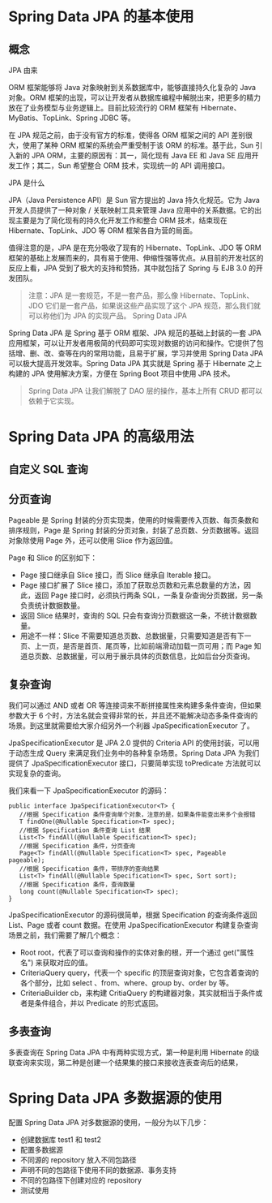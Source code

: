 # Spring Data JPA 的基本使用
## 概念

JPA 由来

ORM 框架能够将 Java 对象映射到关系数据库中，能够直接持久化复杂的 Java 对象。ORM 框架的出现，可以让开发者从数据库编程中解脱出来，把更多的精力放在了业务模型与业务逻辑上。目前比较流行的 ORM 框架有 Hibernate、MyBatis、TopLink、Spring JDBC 等。

在 JPA 规范之前，由于没有官方的标准，使得各 ORM 框架之间的 API 差别很大，使用了某种 ORM 框架的系统会严重受制于该 ORM 的标准。基于此，Sun 引入新的 JPA ORM，主要的原因有：其一，简化现有 Java EE 和 Java SE 应用开发工作；其二，Sun 希望整合 ORM 技术，实现统一的 API 调用接口。

JPA 是什么

JPA（Java Persistence API）是 Sun 官方提出的 Java 持久化规范。它为 Java 开发人员提供了一种对象 / 关联映射工具来管理 Java 应用中的关系数据。它的出现主要是为了简化现有的持久化开发工作和整合 ORM 技术，结束现在 Hibernate、TopLink、JDO 等 ORM 框架各自为营的局面。

值得注意的是，JPA 是在充分吸收了现有的 Hibernate、TopLink、JDO 等 ORM 框架的基础上发展而来的，具有易于使用、伸缩性强等优点。从目前的开发社区的反应上看，JPA 受到了极大的支持和赞扬，其中就包括了 Spring 与 EJB 3.0 的开发团队。

> 注意：JPA 是一套规范，不是一套产品，那么像 Hibernate、TopLink、JDO 它们是一套产品，如果说这些产品实现了这个 JPA 规范，那么我们就可以称他们为 JPA 的实现产品。
Spring Data JPA

Spring Data JPA 是 Spring 基于 ORM 框架、JPA 规范的基础上封装的一套 JPA 应用框架，可以让开发者用极简的代码即可实现对数据的访问和操作。它提供了包括增、删、改、查等在内的常用功能，且易于扩展，学习并使用 Spring Data JPA 可以极大提高开发效率。Spring Data JPA 其实就是 Spring 基于 Hibernate 之上构建的 JPA 使用解决方案，方便在 Spring Boot 项目中使用 JPA 技术。

> Spring Data JPA 让我们解脱了 DAO 层的操作，基本上所有 CRUD 都可以依赖于它实现。

# Spring Data JPA 的高级用法
## 自定义 SQL 查询
## 分页查询
Pageable 是 Spring 封装的分页实现类，使用的时候需要传入页数、每页条数和排序规则，Page 是 Spring 封装的分页对象，封装了总页数、分页数据等。返回对象除使用 Page 外，还可以使用 Slice 作为返回值。

Page 和 Slice 的区别如下：
- Page 接口继承自 Slice 接口，而 Slice 继承自 Iterable 接口。
- Page 接口扩展了 Slice 接口，添加了获取总页数和元素总数量的方法，因此，返回 Page 接口时，必须执行两条 SQL，一条复杂查询分页数据，另一条负责统计数据数量。
- 返回 Slice 结果时，查询的 SQL 只会有查询分页数据这一条，不统计数据数量。
- 用途不一样：Slice 不需要知道总页数、总数据量，只需要知道是否有下一页、上一页，是否是首页、尾页等，比如前端滑动加载一页可用；而 Page 知道总页数、总数据量，可以用于展示具体的页数信息，比如后台分页查询。

## 复杂查询
我们可以通过 AND 或者 OR 等连接词来不断拼接属性来构建多条件查询，但如果参数大于 6 个时，方法名就会变得非常的长，并且还不能解决动态多条件查询的场景。到这里就需要给大家介绍另外一个利器 JpaSpecificationExecutor 了。

JpaSpecificationExecutor 是 JPA 2.0 提供的 Criteria API 的使用封装，可以用于动态生成 Query 来满足我们业务中的各种复杂场景。Spring Data JPA 为我们提供了 JpaSpecificationExecutor 接口，只要简单实现 toPredicate 方法就可以实现复杂的查询。

我们来看一下 JpaSpecificationExecutor 的源码：
```$xslt
public interface JpaSpecificationExecutor<T> {
   //根据 Specification 条件查询单个对象，注意的是，如果条件能查出来多个会报错
   T findOne(@Nullable Specification<T> spec);
   //根据 Specification 条件查询 List 结果
   List<T> findAll(@Nullable Specification<T> spec);
   //根据 Specification 条件，分页查询
   Page<T> findAll(@Nullable Specification<T> spec, Pageable pageable);
   //根据 Specification 条件，带排序的查询结果
   List<T> findAll(@Nullable Specification<T> spec, Sort sort);
   //根据 Specification 条件，查询数量
   long count(@Nullable Specification<T> spec);
}
```

JpaSpecificationExecutor 的源码很简单，根据 Specification 的查询条件返回 List、Page 或者 count 数据。在使用 JpaSpecificationExecutor 构建复杂查询场景之前，我们需要了解几个概念：

- Root<T> root，代表了可以查询和操作的实体对象的根，开一个通过 get("属性名") 来获取对应的值。
- CriteriaQuery query，代表一个 specific 的顶层查询对象，它包含着查询的各个部分，比如 select 、from、where、group by、order by 等。
- CriteriaBuilder cb，来构建 CritiaQuery 的构建器对象，其实就相当于条件或者是条件组合，并以 Predicate 的形式返回。

## 多表查询
多表查询在 Spring Data JPA 中有两种实现方式，第一种是利用 Hibernate 的级联查询来实现，第二种是创建一个结果集的接口来接收连表查询后的结果，

# Spring Data JPA 多数据源的使用
配置 Spring Data JPA 对多数据源的使用，一般分为以下几步：

- 创建数据库 test1 和 test2
- 配置多数据源
- 不同源的 repository 放入不同包路径
- 声明不同的包路径下使用不同的数据源、事务支持
- 不同的包路径下创建对应的 repository
- 测试使用